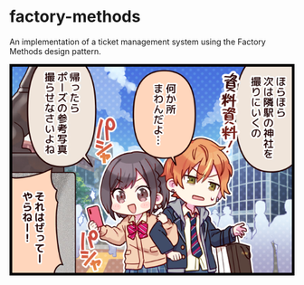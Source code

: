 # factory-methods
An implementation of a ticket management system using the Factory Methods design pattern.

![ena](./comic_0034.png)
